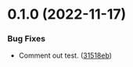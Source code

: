 # 0.1.0 (2022-11-17)


### Bug Fixes

* Comment out test. ([31518eb](https://github.com/polinchw/go-microservice/commit/31518eb2ad77bccdb572a4da3e897bb001615c1d))



